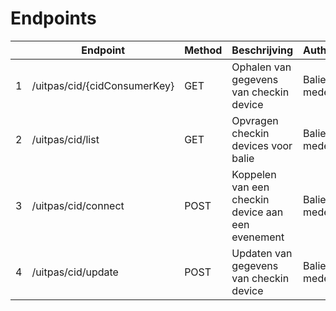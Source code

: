 ---
---

# Endpoints

|  | Endpoint | Method | Beschrijving | Authenticatie |
| --- | --- | --- | --- | --- |
| 1 | /uitpas/cid/{cidConsumerKey} | GET | Ophalen van gegevens van checkin device | Balie medewerker |
| 2 | /uitpas/cid/list | GET | Opvragen checkin devices voor balie | Balie medewerker |
| 3 | /uitpas/cid/connect | POST | Koppelen van een checkin device aan een evenement | Balie medewerker |
| 4 | /uitpas/cid/update | POST | Updaten van gegevens van checkin device | Balie medewerker |